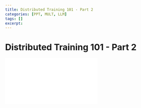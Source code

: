```yaml
---
title: Distributed Training 101 - Part 2
categories: [PPT, MULT, LLM]
tags: []
excerpt: 
---
```


<script src="https://cdn.mathjax.org/mathjax/latest/MathJax.js?config=TeX-AMS-MML_HTMLorMML" type="text/javascript"></script>
# Distributed Training 101 - Part 2

<embed src="/assets/pdf/distributed_training_101_part1.pdf" ddtype="application/pdf" />

